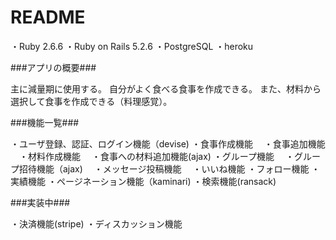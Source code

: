 # README

・Ruby 2.6.6
・Ruby on Rails 5.2.6
・PostgreSQL
・heroku

###アプリの概要###

主に減量期に使用する。
自分がよく食べる食事を作成できる。
また、材料から選択して食事を作成できる（料理感覚）。

###機能一覧###

・ユーザ登録、認証、ログイン機能（devise)
・食事作成機能
　・食事追加機能
　・材料作成機能
　・食事への材料追加機能(ajax)
・グループ機能
　・グループ招待機能（ajax)
　・メッセージ投稿機能
　・いいね機能
・フォロー機能
・実績機能
・ページネーション機能（kaminari)
・検索機能(ransack)


###実装中###

・決済機能(stripe)
・ディスカッション機能




